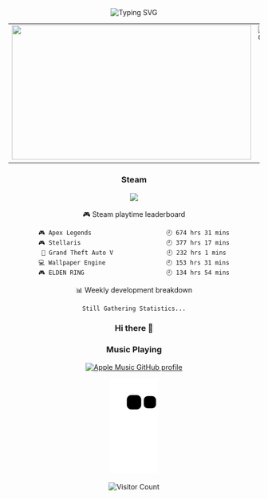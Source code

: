   <div align="center">

  <!-- dynamic typing effect 动态打字效果 -->
  <a>
      <img src="https://readme-typing-svg.demolab.com?font=Fira+Code&pause=1000&width=435&lines=console.log(%22Hello%2C%20World%22);Enjoy your day!&center=true&size=27" alt="Typing SVG" />
  </a>
  
  </div>
      
 <table>
  <tr>
<td valign="top" width="50%">
    
   <!-- knock code pictures 敲代码的图片 -->
  <img  src="https://cdn.jsdelivr.net/gh/sun0225SUN/sun0225SUN/assets/images/coding.gif" width="480" height="270"/>
  
  </td>

  <td valign="top" width="50%">
    
  <img  alt="GIF" src="https://raw.githubusercontent.com/JoeyBling/JoeyBling/master/pic/pusheencode.gif" width="480" height="270" />
   
  </td>
  </tr>
  </table>
    
<div align="center">
     
### Steam

  <!-- steam图片 -->
  
  <a href="https://steamcommunity.com/profiles/76561198263348924/" >
  <img src="https://github-readme-steam-status.vercel.app/?steamid=76561198263348924"/>
  </a>
  
<!-- steam-box start -->
🎮 Steam playtime leaderboard
```text
🎮 Apex Legends                     🕘 674 hrs 31 mins
🎮 Stellaris                        🕘 377 hrs 17 mins
🚓 Grand Theft Auto V               🕘 232 hrs 1 mins
💻 Wallpaper Engine                 🕘 153 hrs 31 mins
🎮 ELDEN RING                       🕘 134 hrs 54 mins
```
<!-- Powered by https://github.com/YouEclipse/steam-box . -->
<!-- steam-box end -->
 
 <!-- waka-box start -->
📊 Weekly development breakdown
```text
Still Gathering Statistics...
```
<!-- Powered by https://github.com/YouEclipse/waka-box-go . -->
<!-- waka-box end -->

### Hi there 👋

### Music Playing

[![Apple Music GitHub profile](https://music-profile.rayriffy.com/theme/light.svg?uid=001667.7ae41ba7973b40fcb9c03db589f30d89.1645)](https://github.com/rayriffy/apple-music-github-profile)

  <!-- 贪吃蛇 -->

![](https://raw.githubusercontent.com/NI7I3MN3HS/NI7I3MN3HS/main/assets/github-contribution-grid-snake.svg)

  <!-- 访客计数 -->

![Visitor Count](https://profile-counter.glitch.me/NI7I3MN3HS/count.svg)

<!--
**alantu123/alantu123** is a ✨ _special_ ✨ repository because its `README.md` (this file) appears on your GitHub profile.

Here are some ideas to get you started:

- 🔭 I’m currently working on ...
- 🌱 I’m currently learning ...
- 👯 I’m looking to collaborate on ...
- 🤔 I’m looking for help with ...
- 💬 Ask me about ...
- 📫 How to reach me: ...
- 😄 Pronouns: ...
- ⚡ Fun fact: ...
-->
</div>
